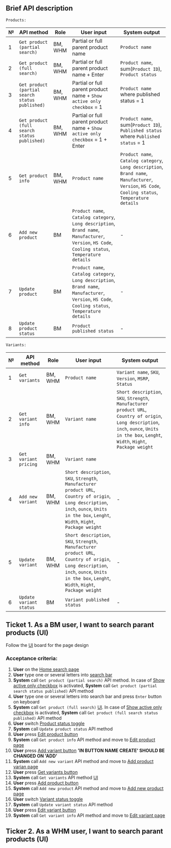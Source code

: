 ## Brief API description

```
Products:
```
№ | API method | Role | User input | System output
------------ | ------------- | ------------- | ------------- | -------------
1 |	`Get product (partial search)` | BM, WHM |	Partial or full parent product name | `Product name`
2 |	`Get product (full search)` |	BM, WHM |	Partial or full parent product name + Enter | `Product name`, sum(`Product ID`), `Product status`
3 |	`Get product (partial search status published)` | BM, WHM |	Partial or full parent product name + `Show active only checkbox` = 1 |  `Product name` where published status = 1
4 |	`Get product (full search status published)` |	BM, WHM | Partial or full parent product name + `Show active only checkbox` = 1 + Enter | `Product name`, sum(`Product ID`), `Published status` where `Published status` = 1
5 | `Get product info` |	BM, WHM | `Product name` | `Product name`, `Catalog category`, `Long description`, `Brand name`, `Manufacturer`, `Version`, `HS Code`, `Cooling status`, `Temperature details`
6 |	`Add new product` |	BM | `Product name`, `Catalog category`, `Long description`, `Brand name`, `Manufacturer`, `Version`, `HS Code`, `Cooling status`, `Temperature details` | -
7 | `Update product` |	BM | `Product name`, `Catalog category`, `Long description`, `Brand name`, `Manufacturer`, `Version`, `HS Code`, `Cooling status`, `Temperature details`	| -
8 | `Update product status` | BM |	`Product published status` | -


```
Variants:
```
№ | API method | Role | User input | System output
------------ | ------------- | ------------- | ------------- | -------------
1 | `Get variants` |	BM, WHM |	`Product name` | `Variant name`, `SKU`, `Version`, `MSRP`, `Status`
2 | `Get variant info` |	BM, WHM |	`Variant name` | `Short description`, `SKU`, `Strength`, `Manufacturer product URL`, `Country of origin`, `Long description`, `inch`, `ounce`, `Units in the box`, `Lenght`, `Width`, `Hight`, `Package weight`
3 | `Get variant pricing` |	BM, WHM | `Variant name`	|
4 |	`Add new variant` |	BM, WHM |	`Short description`, `SKU`, `Strength`, `Manufacturer product URL`, `Country of origin`, `Long description`, `inch`, `ounce`, `Units in the box`, `Lenght`, `Width`, `Hight`, `Package weight` | -
5 | `Update variant` |	BM, WHM |	`Short description`, `SKU`, `Strength`, `Manufacturer product URL`, `Country of origin`, `Long description`, `inch`, `ounce`, `Units in the box`, `Lenght`, `Width`, `Hight`, `Package weight` | -
6 | `Update variant status` | BM |	`Variant published status`| -

## Ticket 1. As a BM user, I want to search parant products (UI)
Follow the [UI](https://www.figma.com/file/8esK6SC43J6ioZCIuj2hJr/Catalog-Management?node-id=389%3A11333) board for the page design
### Acceptance criteria:
1. **User** on the [Home search page](https://www.figma.com/file/8esK6SC43J6ioZCIuj2hJr/Catalog-Management?node-id=389%3A11333)
2. **User** type one or several letters into [search bar](https://user-images.githubusercontent.com/73137432/135811153-9693454b-27b5-422a-8b17-1ca08e0ebc87.png) 
3. **System** call `Get product (partial search)` API method. In case of [Show active only checkbox](https://user-images.githubusercontent.com/73137432/135830700-fb21f7cc-2b08-4f7f-936b-a6720db2b3bd.png) is activated, **System** call `Get product (partial search status published)` API method
4. **User** type one or several letters into search bar and press `Enter` button on keyboard 
5. **System** call `Get product (full search)` [UI](https://www.figma.com/file/8esK6SC43J6ioZCIuj2hJr/Catalog-Management?node-id=389%3A10768). In case of [Show active only checkbox](https://user-images.githubusercontent.com/73137432/135830700-fb21f7cc-2b08-4f7f-936b-a6720db2b3bd.png) is activated, **System** call `Get product (full search status published)` API method
6. **User** switch [Product status toggle](https://user-images.githubusercontent.com/73137432/135833166-f4de8c8e-3a8a-40d0-8b7b-2622693a7f24.png)
7. **System** call `Update product status` API method
8. **User** press [Edit product button](https://user-images.githubusercontent.com/73137432/135833794-12e656ec-3513-4a1e-ba42-a618089ce5ca.png)
9. **System** call `Get product info` API method and move to [Edit product page](https://www.figma.com/file/8esK6SC43J6ioZCIuj2hJr/Catalog-Management?node-id=743%3A21512)
10. **User** press [Add variant button](https://user-images.githubusercontent.com/73137432/135834938-f94ca0fd-b4be-46a2-97f0-ad00fa73e00c.png) **'IN BUTTON NAME CREATE' SHOULD BE CHANGED ON 'ADD'**
11. **System** call `Add new variant` API method and move to [Add product varian page](https://www.figma.com/file/8esK6SC43J6ioZCIuj2hJr/Catalog-Management?node-id=389%3A12074)
12. **User** press [Get variants button](https://user-images.githubusercontent.com/73137432/135835514-d2cff86e-eb2c-405c-9f36-b156eb3fd515.png)
13. **System** call `Get variants` API method [UI](https://www.figma.com/file/8esK6SC43J6ioZCIuj2hJr/Catalog-Management?node-id=389%3A10862)
14. **User** press [Add product button](https://user-images.githubusercontent.com/73137432/135837018-72427440-d43f-4685-9051-d93774551e2d.png)
15. **System** call `Add new product` API method and move to [Add new product page](https://www.figma.com/file/8esK6SC43J6ioZCIuj2hJr/Catalog-Management?node-id=389%3A11865)
16. **User** switch [Variant status toggle](https://user-images.githubusercontent.com/73137432/135833166-f4de8c8e-3a8a-40d0-8b7b-2622693a7f24.png)
17. **System** call `Update variant status` API method
18. **User** press [Edit variant button](https://user-images.githubusercontent.com/73137432/135839534-cbac8be1-52d8-4cfa-8041-18787a3ec31f.png)
19. **System** call `Get variant info` API method and move to [Edit variant page](https://www.figma.com/file/8esK6SC43J6ioZCIuj2hJr/Catalog-Management?node-id=699%3A21720)





## Ticker 2. As a WHM user, I want to search parant products (UI)
